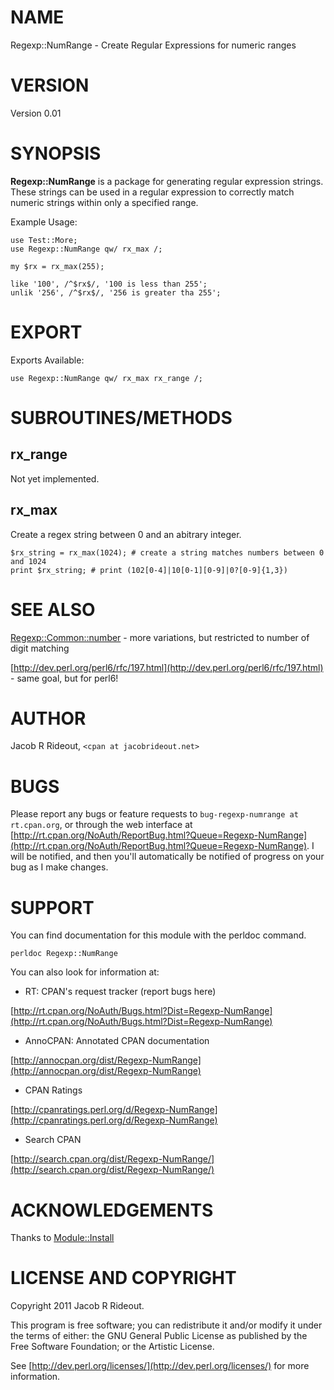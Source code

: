 # NAME

Regexp::NumRange - Create Regular Expressions for numeric ranges

# VERSION

Version 0.01

# SYNOPSIS

__Regexp::NumRange__ is a package for generating regular expression strings. These strings can be used in a regular expression to correctly match numeric strings within only a specified range.

Example Usage:

    use Test::More;
    use Regexp::NumRange qw/ rx_max /;

    my $rx = rx_max(255);

    like '100', /^$rx$/, '100 is less than 255';
    unlik '256', /^$rx$/, '256 is greater tha 255';

# EXPORT

Exports Available:

    use Regexp::NumRange qw/ rx_max rx_range /;

# SUBROUTINES/METHODS

## rx_range

Not yet implemented.

## rx_max

Create a regex string between 0 and an abitrary integer.

    $rx_string = rx_max(1024); # create a string matches numbers between 0 and 1024
    print $rx_string; # print (102[0-4]|10[0-1][0-9]|0?[0-9]{1,3})

# SEE ALSO

[Regexp::Common::number](http://search.cpan.org/perldoc?Regexp::Common::number) - more variations, but restricted to number of digit matching

[http://dev.perl.org/perl6/rfc/197.html](http://dev.perl.org/perl6/rfc/197.html) - same goal, but for perl6!

# AUTHOR

Jacob R Rideout, `<cpan at jacobrideout.net>`

# BUGS

Please report any bugs or feature requests to `bug-regexp-numrange at rt.cpan.org`, or through
the web interface at [http://rt.cpan.org/NoAuth/ReportBug.html?Queue=Regexp-NumRange](http://rt.cpan.org/NoAuth/ReportBug.html?Queue=Regexp-NumRange).  I will be notified, and then you'll
automatically be notified of progress on your bug as I make changes.



# SUPPORT

You can find documentation for this module with the perldoc command.

    perldoc Regexp::NumRange



You can also look for information at:

- RT: CPAN's request tracker (report bugs here)

[http://rt.cpan.org/NoAuth/Bugs.html?Dist=Regexp-NumRange](http://rt.cpan.org/NoAuth/Bugs.html?Dist=Regexp-NumRange)

- AnnoCPAN: Annotated CPAN documentation

[http://annocpan.org/dist/Regexp-NumRange](http://annocpan.org/dist/Regexp-NumRange)

- CPAN Ratings

[http://cpanratings.perl.org/d/Regexp-NumRange](http://cpanratings.perl.org/d/Regexp-NumRange)

- Search CPAN

[http://search.cpan.org/dist/Regexp-NumRange/](http://search.cpan.org/dist/Regexp-NumRange/)



# ACKNOWLEDGEMENTS

Thanks to [Module::Install](http://search.cpan.org/perldoc?Module::Install)

# LICENSE AND COPYRIGHT

Copyright 2011 Jacob R Rideout.

This program is free software; you can redistribute it and/or modify it
under the terms of either: the GNU General Public License as published
by the Free Software Foundation; or the Artistic License.

See [http://dev.perl.org/licenses/](http://dev.perl.org/licenses/) for more information.

